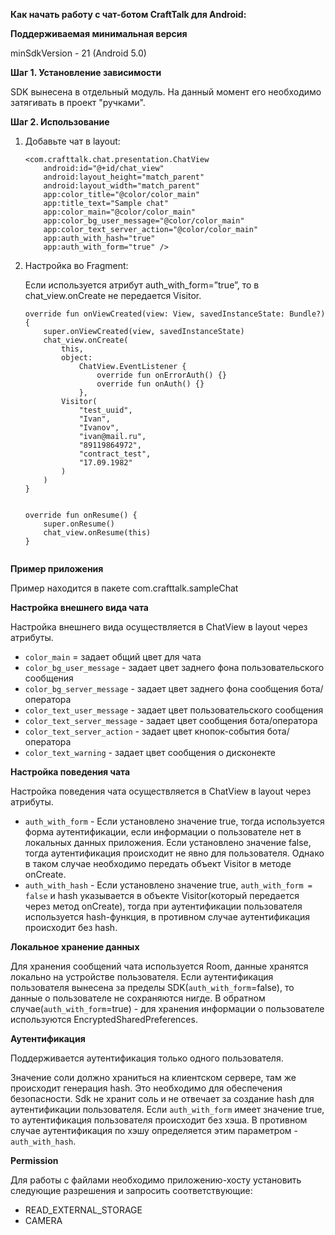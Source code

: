 **Как начать работу с чат-ботом CraftTalk для Android:**

**Поддерживаемая минимальная версия**

minSdkVersion - 21 (Android 5.0)

**Шаг 1. Установление зависимости**

SDK вынесена в отдельный модуль. На данный момент его необходимо затягивать в проект "ручками".
	
**Шаг 2. Использование**
1. Добавьте чат в layout:

	```
	<com.crafttalk.chat.presentation.ChatView
  		android:id="@+id/chat_view"
  		android:layout_height="match_parent"
   		android:layout_width="match_parent"
   		app:color_title="@color/color_main"
   		app:title_text="Sample chat"
   		app:color_main="@color/color_main"
   		app:color_bg_user_message="@color/color_main"
   		app:color_text_server_action="@color/color_main"
   		app:auth_with_hash="true"
   		app:auth_with_form="true" />
	
2. Настройка во Fragment:
	
	Если используется атрибут auth_with_form=”true”, то в chat_view.onCreate не передается Visitor.

	```
	override fun onViewCreated(view: View, savedInstanceState: Bundle?) {
	    super.onViewCreated(view, savedInstanceState)
	    chat_view.onCreate(
	        this,
	        object:
	            ChatView.EventListener {
	                override fun onErrorAuth() {}
	                override fun onAuth() {}
	            },
	        Visitor(
	            "test_uuid",
	            "Ivan",
	            "Ivanov",
	            "ivan@mail.ru",
	            "89119864972",
	            "contract_test",
	            "17.09.1982"
	        )
	    )
    }


	override fun onResume() {
	    super.onResume()
	    chat_view.onResume(this)
    } 


**Пример приложения**

Пример находится в пакете com.crafttalk.sampleChat


**Настройка внешнего вида чата**

Настройка внешнего вида осуществляется в ChatView в layout через атрибуты.

- `color_main` = задает общий цвет для чата
- `color_bg_user_message` - задает цвет заднего фона пользовательского сообщения
- `color_bg_server_message` - задает цвет заднего фона сообщения бота/оператора
- `color_text_user_message` - задает цвет пользовательского сообщения
- `color_text_server_message` - задает цвет сообщения бота/оператора
- `color_text_server_action` - задает цвет кнопок-события бота/оператора
- `color_text_warning` - задает цвет сообщения о дисконекте


**Настройка поведения чата**

Настройка поведения чата осуществляется в ChatView в layout через атрибуты.

- `auth_with_form` - Если установлено значение true, тогда используется форма аутентификации, если информации о пользователе нет в локальных данных приложения.
                   Если установлено значение false, тогда аутентификация происходит не явно для пользователя. Однако в таком случае необходимо передать объект Visitor в методе onCreate.
- `auth_with_hash` - Если установлено значение true, `auth_with_form = false` и hash указывается в объекте Visitor(который передается через метод onCreate), тогда при аутентификации пользователя используется hash-функция, в противном случае аутентификация происходит без hash.


**Локальное хранение данных**

Для хранения сообщений чата используется Room, данные хранятся локально на устройстве пользователя. Если аутентификация пользователя вынесена за пределы SDK(`auth_with_form`=false), то данные о пользователе не сохраняются нигде. В обратном случае(`auth_with_form`=true) - для хранения информации о пользователе используются EncryptedSharedPreferences.


**Аутентификация**

Поддерживается аутентификация только одного пользователя.

Значение соли должно храниться на клиентском сервере, там же происходит генерация hash. Это необходимо для обеспечения безопасности. Sdk не хранит соль и не отвечает за создание hash для аутентификации пользователя. Если `auth_with_form` имеет значение true, то аутентификация пользователя происходит без хэша. В противном случае аутентификация по хэшу определяется этим параметром - `auth_with_hash`.

**Permission**

Для работы с файлами необходимо приложению-хосту установить следующие разрешения и запросить соответствующие:

- READ_EXTERNAL_STORAGE
- CAMERA
